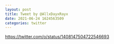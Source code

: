 ```yaml
--- 
layout: post 
title: Tweet by @AllxDayxRayx 
date: 2021-06-24 1624563509 
categories: twitter 
--- 
```

https://twitter.com/o/status/1408147504722546693